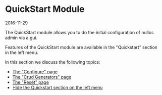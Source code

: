 QuickStart Module
===================
2016-11-29


The QuickStart module allows you to do the initial configuration of nullos admin via a gui.


Features of the QuickStart module are available in the "Quickstart" section in the left menu.


In this section we discuss the following topics:

- [The "Configure" page](https://github.com/lingtalfi/nullos-admin/tree/master/doc/official/modules/quickstart-module/configure-page.md)
- [The "Crud Generators" page](https://github.com/lingtalfi/nullos-admin/tree/master/doc/official/modules/quickstart-module/crud-generators-page.md)
- [The "Reset" page](https://github.com/lingtalfi/nullos-admin/tree/master/doc/official/modules/quickstart-module/reset-page.md)
- [Hide the Quickstart section on the left menu](https://github.com/lingtalfi/nullos-admin/tree/master/doc/official/modules/quickstart-module/hide-quickstart-section.md)



